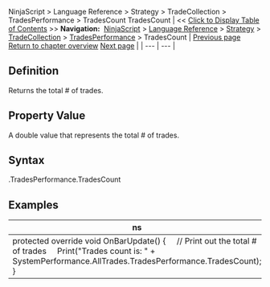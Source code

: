 ﻿
NinjaScript > Language Reference > Strategy > TradeCollection > TradesPerformance > TradesCount
TradesCount
| << [Click to Display Table of Contents](tradescount.md) >> **Navigation:**     [NinjaScript](ninjascript.md) > [Language Reference](language_reference_wip.md) > [Strategy](strategy.md) > [TradeCollection](tradecollection.md) > [TradesPerformance](tradesperformance.md) > TradesCount | [Previous page](totalslippage.md) [Return to chapter overview](tradesperformance.md) [Next page](tradesperday.md) |
| --- | --- |
## Definition
Returns the total # of trades.
 
## Property Value
A double value that represents the total # of trades.
 
## Syntax
<TradeCollection>.TradesPerformance.TradesCount

## Examples
| ns |
| --- |
| protected override void OnBarUpdate() {      // Print out the total # of trades      Print("Trades count is: " + SystemPerformance.AllTrades.TradesPerformance.TradesCount); } |

 
